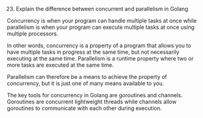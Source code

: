 
23. Explain the difference between concurrent and parallelism in Golang

Concurrency is when your program can handle multiple tasks at once while parallelism is when your program can execute multiple tasks at once using multiple processors.

In other words, concurrency is a property of a program that allows you to have multiple tasks in progress at the same time, but not necessarily executing at the same time. Parallelism is a runtime property where two or more tasks are executed at the same time.

Parallelism can therefore be a means to achieve the property of concurrency, but it is just one of many means available to you.

The key tools for concurrency in Golang are goroutines and channels. Goroutines are concurrent lightweight threads while channels allow goroutines to communicate with each other during execution.